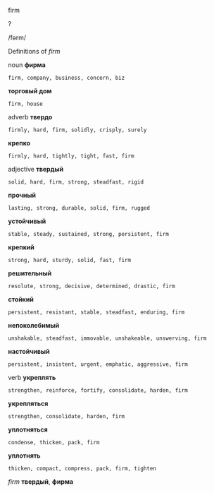 firm

?

/fərm/

Definitions of _firm_

noun
**фирма**

    firm, company, business, concern, biz
**торговый дом**

    firm, house

adverb
**твердо**

    firmly, hard, firm, solidly, crisply, surely
**крепко**

    firmly, hard, tightly, tight, fast, firm

adjective
**твердый**

    solid, hard, firm, strong, steadfast, rigid
**прочный**

    lasting, strong, durable, solid, firm, rugged
**устойчивый**

    stable, steady, sustained, strong, persistent, firm
**крепкий**

    strong, hard, sturdy, solid, fast, firm
**решительный**

    resolute, strong, decisive, determined, drastic, firm
**стойкий**

    persistent, resistant, stable, steadfast, enduring, firm
**непоколебимый**

    unshakable, steadfast, immovable, unshakeable, unswerving, firm
**настойчивый**

    persistent, insistent, urgent, emphatic, aggressive, firm

verb
**укреплять**

    strengthen, reinforce, fortify, consolidate, harden, firm
**укрепляться**

    strengthen, consolidate, harden, firm
**уплотняться**

    condense, thicken, pack, firm
**уплотнять**

    thicken, compact, compress, pack, firm, tighten

_firm_
**твердый**, **фирма**